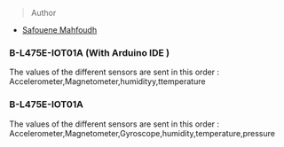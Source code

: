 
> Author
* [Safouene Mahfoudh](https://github.com/Safouene-Mahfoudh)


### B-L475E-IOT01A (With Arduino IDE )
The values of the different sensors are sent in this order :  Accelerometer,Magnetometer,humidityy,ttemperature


### B-L475E-IOT01A
The values of the different sensors are sent in this order :  Accelerometer,Magnetometer,Gyroscope,humidity,temperature,pressure
